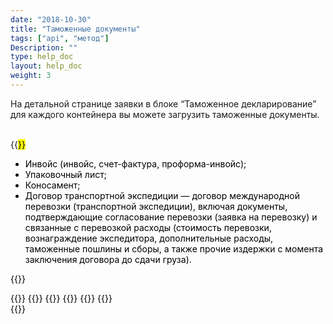 ```yaml
---
date: "2018-10-30"
title: "Таможенные документы"
tags: ["api", "метод"]
Description: ""
type: help_doc
layout: help_doc
weight: 3
---
```


На детальной странице заявки в блоке “Таможенное декларирование” для каждого контейнера вы можете загрузить таможенные документы. 

<br/>
{{<mark text="Обязательные документы:">}} <br/>

* Инвойс (инвойс, счет-фактура, проформа-инвойс);
* Упаковочный лист;
* Коносамент;
* Договор транспортной экспедиции — договор международной перевозки (транспортной экспедиции), включая документы, подтверждающие согласование перевозки (заявка на перевозку) и связанные с перевозкой расходы (стоимость перевозки, вознаграждение экспедитора, дополнительные расходы, таможенные пошлины и сборы, а также прочие издержки с момента заключения договора до сдачи груза).

{{<isHelpful>}}

{{<seeAlso>}}
    {{<seeAlsoItem link="/tracking/where_container/" target="_blank" text="Где мой контейнер?">}}
    {{<seeAlsoItem link="/tracking/customs_events/" text="Досмотр, взвешивание и МИДК">}}
    {{<seeAlsoItem link="/tracking/custom_declaration/" target="_blank" text="Таможенная декларация">}}
    {{<seeAlsoItem link="/tracking/invoices-and-acts/" text="Счета, акты и коносаменты">}}
    {{<seeAlsoItem link="/tracking/railway_bills/" text="ЖД накладные">}}    
{{</seeAlso>}}